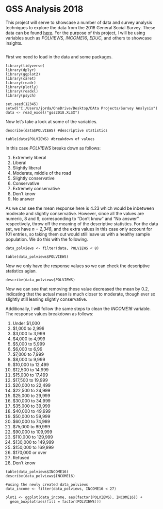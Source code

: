 GSS Analysis 2018
================

This project will serve to showcase a number of data and survey analysis
techniques to explore the data from the 2018 General Social Survey.
These data can be found
[here](https://www.thearda.com/Archive/Files/Downloads/GSS2018_DL2.asp).
For the purpose of this project, I will be using variables such as
*POLVIEWS*, *INCOME16*, *EDUC*, and others to showcase insights.

``` {r}
```

First we need to load in the data and some packages.

``` {r}
library(tidyverse)
library(dplyr)
library(ggplot2)
library(caret)
library(readr)
library(plotly)
library(readxl)
library(psych)

set.seed(12345)
setwd("C:/Users/jorda/OneDrive/Desktop/DAta Projects/Survey Analysis")
data <- read_excel("gss2018.XLSX")
```

Now let’s take a look at some of the variables.

``` {r}
describe(data$POLVIEWS) #descriptive statistics

table(data$POLVIEWS) #breakdown of values
```

In this case *POLVIEWS* breaks down as follows:

1)  Extremely liberal
2)  Liberal
3)  Slightly liberal
4)  Moderate, middle of the road
5)  Slightly conservative
6)  Conservative
7)  Extremely conservative
8)  Don’t know
9)  No answer

As we can see the mean response here is 4.23 which would be inbetween
moderate and slightly conservative. However, since all the values are
numeric, 8 and 9, corresponding to “Don’t know” and “No answer”
respectively, throw off the meaning of the descriptive statistics. For
the data set, we have *n = 2,348*, and the extra values in this case
only account for 101 entries, so taking them out would still leave us
with a healthy sample population. We do this with the following.

``` {r}
data_polviews <- filter(data, POLVIEWS < 8)

table(data_polviews$POLVIEWS)
```

Now we only have the response values so we can check the descriptive
statistics agian.

``` {r}
describe(data_polviews$POLVIEWS)
```

Now we can see that removing these value decreased the mean by 0.2,
indicating that the actual mean is much closer to moderate, though ever
so slightly still leaning slightly conservative.

Additionally, I will follow the same steps to clean the *INCOME16*
variable. The response values breakdown as follows:

1)  Under $1,000
2)  $1,000 to 2,999
3)  $3,000 to 3,999
4)  $4,000 to 4,999
5)  $5,000 to 5,999
6)  $6,000 to 6,99
7)  $7,000 to 7,999
8)  $8,000 to 9,999
9)  $10,000 to 12,499
10) $12,500 to 14,999
11) $15,000 to 17,499
12) $17,500 to 19,999
13) $20,000 to 22,499
14) $22,500 to 24,999
15) $25,000 to 29,999
16) $30,000 to 34,999  
17) $35,000 to 39,999  
18) $40,000 to 49,999  
19) $50,000 to 59,999  
20) $60,000 to 74,999  
21) $75,000 to 89,999  
22) $90,000 to 109,999  
23) $110,000 to 129,999
24) $130,000 to 149,999
25) $150,000 to 169,999
26) $170,000 or over  
27) Refused
28) Don’t know

<!-- end list -->

``` {r}
table(data_polviews$INCOME16)
describe(data_polviews$INCOME16)

#using the newly created data_polviews
data_income <- filter(data_polviews, INCOME16 < 27)

plot1 <- ggplot(data_income, aes(factor(POLVIEWS), INCOME16)) +
  geom_boxplot(aes(fill = factor(POLVIEWS)))
```
